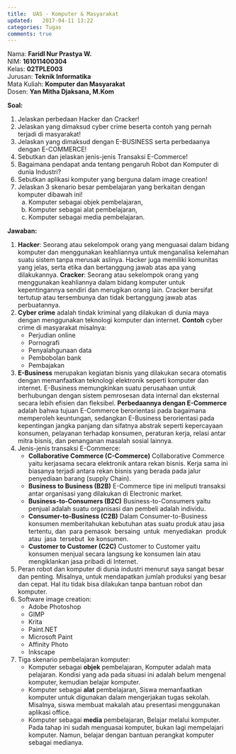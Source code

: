 ```yaml
---
title:  UAS - Komputer & Masyarakat
updated:   2017-04-11 13:22
categories: Tugas
comments: true
---
```

Nama: <strong>Faridl Nur Prastya W.</strong><br/>
NIM: <strong>161011400304</strong><br/>
Kelas: <strong>02TPLE003</strong><br/>
Jurusan: <strong>Teknik Informatika</strong><br/>
Mata Kuliah: <strong>Komputer dan Masyarakat</strong><br/>
Dosen: <strong>Yan Mitha Djaksana, M.Kom</strong>

<strong>Soal:</strong>
<ol type="1">
 	<li>Jelaskan perbedaan Hacker dan Cracker!</li>
 	<li>Jelaskan yang dimaksud cyber crime beserta contoh yang pernah terjadi di masyarakat!</li>
 	<li>Jelaskan yang dimaksud dengan E-BUSINESS serta perbedaanya dengan E-COMMERCE!</li>
 	<li>Sebutkan dan jelaskan jenis-jenis Transaksi E-Commerce!</li>
 	<li>Bagaimana pendapat anda tentang pengaruh Robot dan Komputer di dunia Industri?</li>
 	<li>Sebutkan aplikasi komputer yang berguna dalam image creation!</li>
 	<li>Jelaskan 3 skenario besar pembelajaran yang berkaitan dengan komputer dibawah ini!
<ol type="a">
 	<li>Komputer sebagai objek pembelajaran,</li>
 	<li>Komputer sebagai alat pembelajaran,</li>
 	<li>Komputer sebagai media pembelajaran.</li>
</ol>
</li>
</ol>
<strong>Jawaban:</strong>
<ol type="1">
 	<li><strong>Hacker</strong>: Seorang atau sekelompok orang yang menguasai dalam bidang komputer dan menggunakan keahliannya untuk menganalisa kelemahan suatu sistem tanpa merusak aslinya. Hacker juga memiliki komunitas yang jelas, serta etika dan bertanggung jawab atas apa yang dilakukannya.
<strong>Cracker</strong>: Seorang atau sekelompok orang yang menggunakan keahliannya dalam bidang komputer untuk kepentingannya sendiri dan merugikan orang lain. Cracker bersifat tertutup atau tersembunya dan tidak bertanggung jawab atas perbuatannya.</li>
 	<li><strong>Cyber crime</strong> adalah tindak kriminal yang dilakukan di dunia maya dengan menggunakan teknologi komputer dan internet. <strong>Contoh</strong> cyber crime di masyarakat misalnya:
<ul>
 	<li>Perjudian online</li>
 	<li>Pornografi</li>
 	<li>Penyalahgunaan data</li>
 	<li>Pembobolan bank</li>
 	<li>Pembajakan</li>
</ul>
</li>
 	<li><strong>E-Business</strong><span class="apple-converted-space"> merupakan </span>kegiatan bisnis yang dilakukan secara otomatis dengan memanfaatkan teknologi elektronik seperti komputer dan internet. E-Business memungkinkan suatu perusahaan untuk berhubungan dengan sistem pemrosesan data internal dan eksternal secara lebih efisien dan fleksibel.
<strong>Perbedaannya dengan E-Commerce</strong> adalah bahwa tujuan E-Commerce berorientasi pada bagaimana memperoleh keuntungan, sedangkan E-Business berorientasi pada kepentingan jangka panjang dan sifatnya abstrak seperti kepercayaan konsumen, pelayanan terhadap konsumen, peraturan kerja, relasi antar mitra bisnis, dan penanganan masalah sosial lainnya.</li>
 	<li>Jenis-jenis transaksi E-Commerce:
<ul>
 	<li><strong>Collaborative Commerce (C-Commerce)</strong>
Collaborative Commerce yaitu kerjasama secara elektronik antara rekan bisnis. Kerja sama ini biasanya terjadi antara rekan bisnis yang berada pada jalur penyediaan barang (supply Chain).</li>
 	<li><strong>Business to Business (B2B)</strong>
E-Commerce tipe ini meliputi transaksi antar organisasi yang dilakukan di Electronic market.</li>
 	<li><strong>Business-to-Consumers (B2C)</strong>
Business-to-Consumers yaitu penjual adalah suatu organisasi dan pembeli adalah individu.</li>
 	<li><strong>Consumer-to-Business (C2B)</strong>
Dalam Consumer-to-Business konsumen memberitahukan kebutuhan atas suatu produk atau jasa tertentu, dan  para pemasok  bersaing  untuk  menyediakan  produk atau  jasa  tersebut  ke konsumen.</li>
 	<li><strong>Customer to Customer (C2C)</strong>
Customer to Customer yaitu konsumen menjual secara langsung ke konsumen lain atau mengiklankan jasa pribadi di Internet.</li>
</ul>
</li>
 	<li>Peran robot dan komputer di dunia industri menurut saya sangat besar dan penting. Misalnya, untuk mendapatkan jumlah produksi yang besar dan cepat. Hal itu tidak bisa dilakukan tanpa bantuan robot dan komputer.</li>
 	<li>Software image creation:
<ul>
 	<li>Adobe Photoshop</li>
 	<li>GIMP</li>
 	<li>Krita</li>
 	<li>Paint.NET</li>
 	<li>Microsoft Paint</li>
 	<li>Affinity Photo</li>
 	<li>Inkscape</li>
</ul>
</li>
 	<li>Tiga skenario pembelajaran komputer:
<ul>
 	<li>Komputer sebagai <strong>objek</strong> pembelajaran,
Komputer adalah mata pelajaran. Kondisi yang ada pada situasi ini adalah belum mengenal komputer, kemudian belajar komputer.</li>
 	<li>Komputer sebagai <strong>alat</strong> pembelajaran,
Siswa memanfaatkan komputer untuk digunakan dalam mengerjakan tugas sekolah. Misalnya, siswa membuat makalah atau presentasi menggunakan aplikasi office.</li>
 	<li>Komputer sebagai <strong>media</strong> pembelajaran,
Belajar melalui komputer. Pada tahap ini sudah menguasai komputer, bukan lagi mempelajari komputer. Namun, belajar dengan bantuan perangkat komputer sebagai medianya.</li>
</ul>
</li>
</ol>
